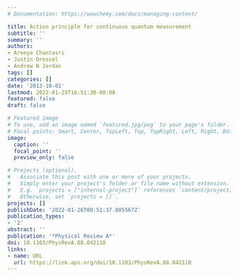 ```yaml
---
# Documentation: https://wowchemy.com/docs/managing-content/

title: Action principle for continuous quantum measurement
subtitle: ''
summary: ''
authors:
- Areeya Chantasri
- Justin Dressel
- Andrew N Jordan
tags: []
categories: []
date: '2013-10-01'
lastmod: 2022-01-25T16:51:38-08:00
featured: false
draft: false

# Featured image
# To use, add an image named `featured.jpg/png` to your page's folder.
# Focal points: Smart, Center, TopLeft, Top, TopRight, Left, Right, BottomLeft, Bottom, BottomRight.
image:
  caption: ''
  focal_point: ''
  preview_only: false

# Projects (optional).
#   Associate this post with one or more of your projects.
#   Simply enter your project's folder or file name without extension.
#   E.g. `projects = ["internal-project"]` references `content/project/deep-learning/index.md`.
#   Otherwise, set `projects = []`.
projects: []
publishDate: '2022-01-26T00:51:37.805567Z'
publication_types:
- '2'
abstract: ''
publication: '*Physical Review A*'
doi: 10.1103/PhysRevA.88.042110
links:
- name: URL
  url: https://link.aps.org/doi/10.1103/PhysRevA.88.042110
---
```


